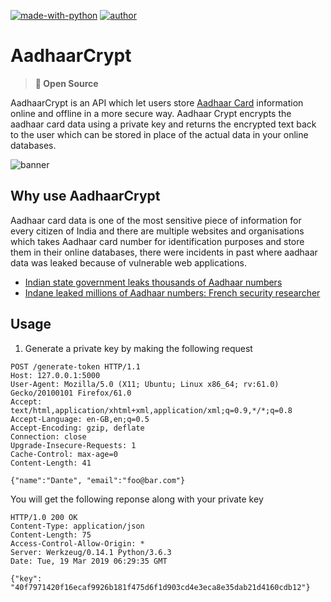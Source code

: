 [![made-with-python](https://img.shields.io/badge/Made%20with-Python-1f425f.svg)](https://www.python.org/)
[![author](https://img.shields.io/badge/author-PsychoCoder-red.svg)](https://twitter.com/PsychoCodes)

# AadhaarCrypt

>**:purple_heart: Open Source**

AadhaarCrypt is an API which let users store [Aadhaar Card](https://uidai.gov.in/) information online and offline in a more secure way. Aadhaar Crypt encrypts the aadhaar card data using a private key and returns the encrypted text back to the user which can be stored in place of the actual data in your online databases.

![banner](https://i.imgur.com/zjeu2EM.png)

## Why use AadhaarCrypt

Aadhaar card data is one of the most sensitive piece of information for every citizen of India and there are multiple websites and organisations which takes Aadhaar card number for identification purposes and store them in their online databases, there were incidents in past where aadhaar data was leaked because of vulnerable web applications.

* [Indian state government leaks thousands of Aadhaar numbers](https://techcrunch.com/2019/01/31/aadhaar-data-leak/)
* [Indane leaked millions of Aadhaar numbers: French security researcher](https://economictimes.indiatimes.com/news/politics-and-nation/indane-leaked-millions-of-aadhaar-numbers-french-security-researcher/articleshow/68058639.cms)


## Usage

1. Generate a private key by making the following request

```
POST /generate-token HTTP/1.1
Host: 127.0.0.1:5000
User-Agent: Mozilla/5.0 (X11; Ubuntu; Linux x86_64; rv:61.0) Gecko/20100101 Firefox/61.0
Accept: text/html,application/xhtml+xml,application/xml;q=0.9,*/*;q=0.8
Accept-Language: en-GB,en;q=0.5
Accept-Encoding: gzip, deflate
Connection: close
Upgrade-Insecure-Requests: 1
Cache-Control: max-age=0
Content-Length: 41

{"name":"Dante", "email":"foo@bar.com"}
```

You will get the following reponse along with your private key

```
HTTP/1.0 200 OK
Content-Type: application/json
Content-Length: 75
Access-Control-Allow-Origin: *
Server: Werkzeug/0.14.1 Python/3.6.3
Date: Tue, 19 Mar 2019 06:29:35 GMT

{"key": "40f7971420f16ecaf9926b181f475d6f1d903cd4e3eca8e35dab21d4160cdb12"}
```
